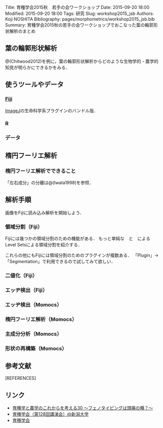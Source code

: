 Title: 育種学会2015秋　若手の会ワークショップ
Date: 2015-09-20 18:00
Modified: 2015-09-20 18:00
Tags: 研究
Slug: workshop2015_jsb
Authors: Koji NOSHITA
Bibliography: pages/morphometrics/workshop2015_jsb.bib
Summary: 育種学会2015秋の若手の会ワークショップでおこなった葉の輪郭形状解析のまとめ

## 葉の輪郭形状解析
@(Chitwood2012)を例に，葉の輪郭形状解析からどのような生物学的・農学的知見が明らかにできるかをみる．



## 使うツールやデータ

### [Fiji](http://fiji.sc/Fiji)
[ImageJ](http://imagej.nih.gov/ij/)の生命科学系プラグインのバンドル版．

### R

### データ


## 楕円フーリエ解析

### 楕円フーリエ解析でできること
「左右成分」の分離は@(Iwata1998)を参照．



## 解析手順

画像をFijiに読み込み解析を開始しよう．

### 領域分割（Fiji）

Fijiには幾つかの領域分割のための機能がある．
もっと単純な　と　によるLevel Setsによる領域分割を紹介する．



これらの他にもFijiには領域分割のためのプラグインが複数ある．
「Plugin」→「Segmentation」で利用できるので試してみて欲しい．

### 二値化（Fiji）


### エッヂ検出（Fiji）

### エッヂ検出（Momocs）

### 楕円フーリエ解析（Momocs）

### 主成分分析（Momocs）

### 形状の再構築（Momocs）



## 参考文献

[REFERENCES]


## リンク

* [育種学と農学のこれからを考える30 〜フェノタイピングは頭痛の種？〜](https://sites.google.com/a/ut-biomet.org/jsb-2015autumn-workshop/)
* [育種学会（第128回講演会）@新潟大学](http://www.nacos.com/jsb/06/06gaiyou.html)
* [育種学会](http://www.nacos.com/jsb/)


